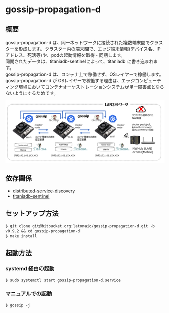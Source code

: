 # gossip-propagation-d  
## 概要
gossip-propagation-d は、同一ネットワークに接続された複数端末間でクラスターを形成します。クラスター内の端末間で、エッジ端末情報(デバイス名、IPアドレス、死活等)や、podの起動情報を取得・同期します。  
同期されたデータは、titaniadb-sentinelによって、titaniadb に書き込まれます。  
gossip-propagation-d は、コンテナ上で稼働せず、OSレイヤーで稼働します。  
gossip-propagation-d が OSレイヤーで稼働する理由は、エッジコンピューティング環境においてコンテナオーケストレーションシステムが単一障害点とならないようにするためです。  

![gossip-propagation-d](Documents/titaniadb_architecture2.PNG) 

## 依存関係

- [distributed-service-discovery](https://github.com/latonaio/distributed-service-discovery)  
- [titaniadb-sentinel](https://github.com/latonaio/titaniadb-sentinel)  

## セットアップ方法
```
$ git clone git@bitbucket.org:latonaio/gossip-propagation-d.git -b v0.9.2 && cd gossip-propagation-d
$ make install
```

## 起動方法
### systemd 経由の起動
```
$ sudo systemctl start gossip-propagation-d.service
```

### マニュアルでの起動
```
$ gossip -j
```